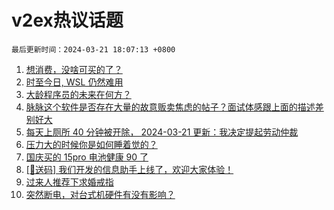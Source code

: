 # v2ex热议话题

`最后更新时间：2024-03-21 18:07:13 +0800`

1. [想消费，没啥可买的了？](https://www.v2ex.com/t/1025751)
1. [时至今日, WSL 仍然难用](https://www.v2ex.com/t/1025657)
1. [大龄程序员的未来在何方？](https://www.v2ex.com/t/1025597)
1. [脉脉这个软件是否存在大量的故意贩卖焦虑的帖子？面试体感跟上面的描述差别好大](https://www.v2ex.com/t/1025598)
1. [每天上厕所 40 分钟被开除， 2024-03-21 更新：我决定提起劳动仲裁](https://www.v2ex.com/t/1025658)
1. [压力大的时候你是如何睡着觉的？](https://www.v2ex.com/t/1025623)
1. [国庆买的 15pro 电池健康 90 了](https://www.v2ex.com/t/1025541)
1. [[🎁送码] 我们开发的信息助手上线了，欢迎大家体验！](https://www.v2ex.com/t/1025672)
1. [过来人推荐下求婚戒指](https://www.v2ex.com/t/1025701)
1. [突然断电，对台式机硬件有没有影响？](https://www.v2ex.com/t/1025636)

